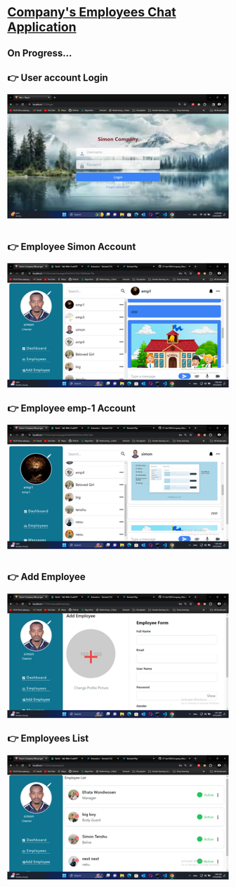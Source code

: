 # <u>Company's Employees Chat Application</u>

## On Progress...

 ## :point_right: User account Login
![This is an alt text.](appLog.png)
<br>
<br>
 ## :point_right: Employee Simon Account 
  ![This is an alt text.](simon.png)
<br>
## :point_right: Employee emp-1 Account
  ![This is an alt text.](emp-1.png)  
<br>
## :point_right: Add Employee
  ![This is an alt text.](addEmp.png)
  <br>
## :point_right: Employees List
  ![This is an alt text.](emplist.png)
 
